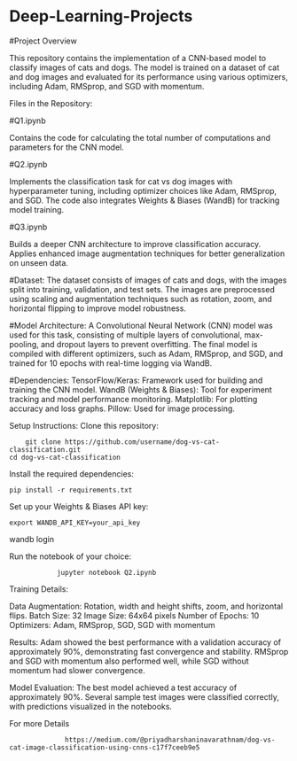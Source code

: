 # Deep-Learning-Projects
#Project Overview

This repository contains the implementation of a CNN-based model to classify images of cats and dogs. The model is trained on a dataset of cat and dog images and evaluated for its performance using various optimizers, including Adam, RMSprop, and SGD with momentum.

Files in the Repository:

#Q1.ipynb

Contains the code for calculating the total number of computations and parameters for the CNN model.

#Q2.ipynb

Implements the classification task for cat vs dog images with hyperparameter tuning, including optimizer choices like Adam, RMSprop, and SGD.
The code also integrates Weights & Biases (WandB) for tracking model training.

#Q3.ipynb

Builds a deeper CNN architecture to improve classification accuracy.
Applies enhanced image augmentation techniques for better generalization on unseen data.


#Dataset:
The dataset consists of images of cats and dogs, with the images split into training, validation, and test sets. The images are preprocessed using scaling and augmentation techniques such as rotation, zoom, and horizontal flipping to improve model robustness.


#Model Architecture:
A Convolutional Neural Network (CNN) model was used for this task, consisting of multiple layers of convolutional, max-pooling, and dropout layers to prevent overfitting. The final model is compiled with different optimizers, such as Adam, RMSprop, and SGD, and trained for 10 epochs with real-time logging via WandB.


#Dependencies:
      TensorFlow/Keras: Framework used for building and training the CNN model.
      WandB (Weights & Biases): Tool for experiment tracking and model performance monitoring.
      Matplotlib: For plotting accuracy and loss graphs.
      Pillow: Used for image processing.


Setup Instructions:
Clone this repository:
        
        git clone https://github.com/username/dog-vs-cat-classification.git
    cd dog-vs-cat-classification

Install the required dependencies:

    pip install -r requirements.txt
Set up your Weights & Biases API key:

    export WANDB_API_KEY=your_api_key
wandb login

Run the notebook of your choice:
                
                jupyter notebook Q2.ipynb

Training Details:
  
  Data Augmentation: Rotation, width and height shifts, zoom, and horizontal flips.
  Batch Size: 32
  Image Size: 64x64 pixels
  Number of Epochs: 10
  Optimizers: Adam, RMSprop, SGD, SGD with momentum

Results:
    Adam showed the best performance with a validation accuracy of approximately 90%, demonstrating fast convergence and stability.
    RMSprop and SGD with momentum also performed well, while SGD without momentum had slower convergence.


Model Evaluation:
    The best model achieved a test accuracy of approximately 90%.
    Several sample test images were classified correctly, with predictions visualized in the notebooks.

For more Details
                  
                  https://medium.com/@priyadharshaninavarathnam/dog-vs-cat-image-classification-using-cnns-c17f7ceeb9e5
